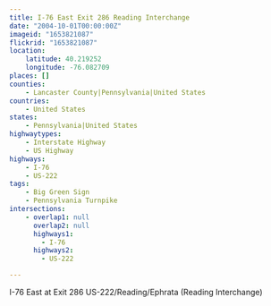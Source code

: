 ```yaml
---
title: I-76 East Exit 286 Reading Interchange
date: "2004-10-01T00:00:00Z"
imageid: "1653821087"
flickrid: "1653821087"
location:
    latitude: 40.219252
    longitude: -76.082709
places: []
counties:
    - Lancaster County|Pennsylvania|United States
countries:
    - United States
states:
    - Pennsylvania|United States
highwaytypes:
    - Interstate Highway
    - US Highway
highways:
    - I-76
    - US-222
tags:
    - Big Green Sign
    - Pennsylvania Turnpike
intersections:
    - overlap1: null
      overlap2: null
      highways1:
        - I-76
      highways2:
        - US-222

---
```

I-76 East at Exit 286 US-222/Reading/Ephrata (Reading Interchange)